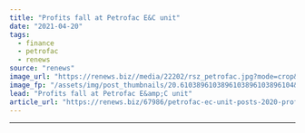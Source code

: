 ```yaml
---
title: "Profits fall at Petrofac E&C unit"
date: "2021-04-20"
tags: 
  - finance
  - petrofac
  - renews
source: "renews"
image_url: "https://renews.biz//media/22202/rsz_petrofac.jpg?mode=crop&width=770&heightratio=0.6103896103896103896103896104&slimmage=true"
image_fp: "/assets/img/post_thumbnails/20.6103896103896103896103896104&slimmage=true"
lead: "Profits fall at Petrofac E&amp;C unit"
article_url: "https://renews.biz/67986/petrofac-ec-unit-posts-2020-profits-fall/"
---
```


---
